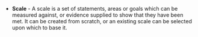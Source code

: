 + **Scale** - A scale is a set of statements, areas or goals which can be measured against, or evidence supplied to show that they have been met. It can be created from scratch, or an existing scale can be selected upon which to base it.